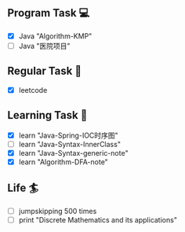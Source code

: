 

## Program Task  💻
- [x] Java "Algorithm-KMP"
- [ ] Java "医院项目"

## Regular Task  🤡
- [x] leetcode

## Learning Task 🎯
- [x] learn "Java-Spring-IOC时序图"
- [ ] learn "Java-Syntax-InnerClass"
- [x] learn "Java-Syntax-generic-note"
- [x] learn "Algorithm-DFA-note"

## Life 🏄
- [ ] jumpskipping 500 times
- [ ] print "Discrete Mathematics and its applications"